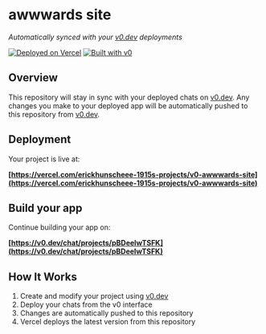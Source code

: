# awwwards site

*Automatically synced with your [v0.dev](https://v0.dev) deployments*

[![Deployed on Vercel](https://img.shields.io/badge/Deployed%20on-Vercel-black?style=for-the-badge&logo=vercel)](https://vercel.com/erickhunscheee-1915s-projects/v0-awwwards-site)
[![Built with v0](https://img.shields.io/badge/Built%20with-v0.dev-black?style=for-the-badge)](https://v0.dev/chat/projects/pBDeeIwTSFK)

## Overview

This repository will stay in sync with your deployed chats on [v0.dev](https://v0.dev).
Any changes you make to your deployed app will be automatically pushed to this repository from [v0.dev](https://v0.dev).

## Deployment

Your project is live at:

**[https://vercel.com/erickhunscheee-1915s-projects/v0-awwwards-site](https://vercel.com/erickhunscheee-1915s-projects/v0-awwwards-site)**

## Build your app

Continue building your app on:

**[https://v0.dev/chat/projects/pBDeeIwTSFK](https://v0.dev/chat/projects/pBDeeIwTSFK)**

## How It Works

1. Create and modify your project using [v0.dev](https://v0.dev)
2. Deploy your chats from the v0 interface
3. Changes are automatically pushed to this repository
4. Vercel deploys the latest version from this repository
